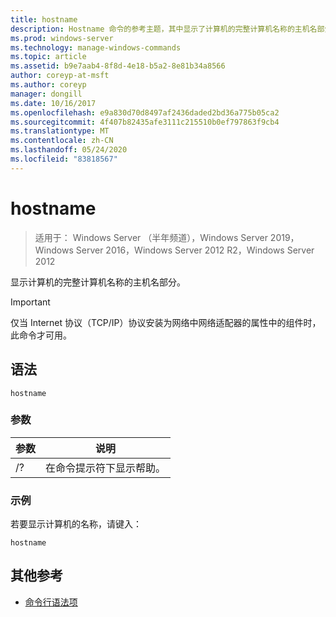 ```yaml
---
title: hostname
description: Hostname 命令的参考主题，其中显示了计算机的完整计算机名称的主机名部分。
ms.prod: windows-server
ms.technology: manage-windows-commands
ms.topic: article
ms.assetid: b9e7aab4-8f8d-4e18-b5a2-8e81b34a8566
author: coreyp-at-msft
ms.author: coreyp
manager: dongill
ms.date: 10/16/2017
ms.openlocfilehash: e9a830d70d8497af2436daded2bd36a775b05ca2
ms.sourcegitcommit: 4f407b82435afe3111c215510b0ef797863f9cb4
ms.translationtype: MT
ms.contentlocale: zh-CN
ms.lasthandoff: 05/24/2020
ms.locfileid: "83818567"
---
```

# <a name="hostname"></a>hostname

> 适用于： Windows Server （半年频道），Windows Server 2019，Windows Server 2016，Windows Server 2012 R2，Windows Server 2012

显示计算机的完整计算机名称的主机名部分。

>[!IMPORTANT]
> 仅当 Internet 协议（TCP/IP）协议安装为网络中网络适配器的属性中的组件时，此命令才可用。

## <a name="syntax"></a>语法

```
hostname
```

### <a name="parameters"></a>参数
| 参数 | 说明 |
| ------- | -------- |
| /? | 在命令提示符下显示帮助。 |

### <a name="examples"></a>示例

若要显示计算机的名称，请键入：

```
hostname
```

## <a name="additional-references"></a>其他参考

- [命令行语法项](command-line-syntax-key.md)
